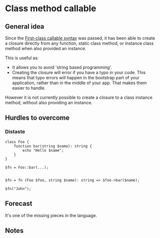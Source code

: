 # Class method callable

## General idea

Since the [First-class callable syntax](https://wiki.php.net/rfc/first_class_callable_syntax) was passed, it has been able to create a closure directly from any function, static class method, or instance class method when also provided an instance.

This is useful as:

* It allows you to avoid 'string based programming'.
* Creating the closure will error if you have a typo in your code. This means that typo errors will happen in the bootstrap part of your application, rather than in the middle of your app. That makes them easier to handle.

However it is not currently possible to create a closure to a class instance method, without also providing an instance.


## Hurdles to overcome


### Distaste

```
class Foo {
    function bar(string $name): string {
        echo "Hello $name";
    } 
}

$fn = Foo::bar(...);


$fn = fn (Foo $foo, string $name): string => $foo->bar($name);

$fn("John");
```

## Forecast

It's one of the missing pieces in the language.

## Notes




